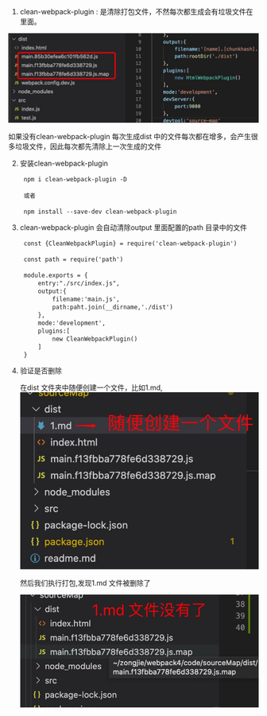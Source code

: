 1. clean-webpack-plugin : 是清除打包文件，不然每次都生成会有垃圾文件在里面。

![avatar](../../assets/clean-webpack-plugin.jpg)

如果没有clean-webpack-plugin 每次生成dist 中的文件每次都在增多，会产生很多垃圾文件，因此每次都先清除上一次生成的文件

2. 安装clean-webpack-plugin 

        npm i clean-webpack-plugin -D

        或者

        npm install --save-dev clean-webpack-plugin

3. clean-webpack-plugin 会自动清除output 里面配置的path 目录中的文件

        const {CleanWebpackPlugin} = require('clean-webpack-plugin')

        const path = require('path')

        module.exports = {
            entry:"./src/index.js",
            output:{
                filename:'main.js',
                path:paht.join(__dirname,'./dist')
            },
            mode:'development',
            plugins:[
                new CleanWebpackPlugin()
            ]
        }

4. 验证是否删除

   在dist 文件夹中随便创建一个文件，比如1.md, 
   ![avatar](../../assets/clean-webpack-plugin1.jpg)
   
   然后我们执行打包,发现1.md 文件被删除了

   ![avatar](../../assets/clean-webpack-plugin2.jpg)